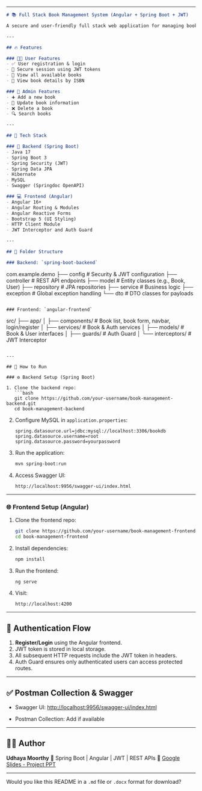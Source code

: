 

---

```markdown
# 📚 Full Stack Book Management System (Angular + Spring Boot + JWT)

A secure and user-friendly full stack web application for managing books, built with **Angular** for the frontend and **Spring Boot** for the backend. The system features **JWT-based authentication**, full **CRUD operations**, and interactive **Swagger API documentation**.

---

## 🔥 Features

### 🧑‍💻 User Features
- ✅ User registration & login
- 🔐 Secure session using JWT tokens
- 📖 View all available books
- 📘 View book details by ISBN

### 📘 Admin Features
- ➕ Add a new book
- 🔁 Update book information
- ❌ Delete a book
- 🔍 Search books

---

## 🧰 Tech Stack

### 🔧 Backend (Spring Boot)
- Java 17
- Spring Boot 3
- Spring Security (JWT)
- Spring Data JPA
- Hibernate
- MySQL
- Swagger (Springdoc OpenAPI)

### 💻 Frontend (Angular)
- Angular 16+
- Angular Routing & Modules
- Angular Reactive Forms
- Bootstrap 5 (UI Styling)
- HTTP Client Module
- JWT Interceptor and Auth Guard

---

## 🧱 Folder Structure

### Backend: `spring-boot-backend`
```

com.example.demo
├── config            # Security & JWT configuration
├── controller        # REST API endpoints
├── model             # Entity classes (e.g., Book, User)
├── repository        # JPA repositories
├── service           # Business logic
├── exception         # Global exception handling
└── dto               # DTO classes for payloads

```

### Frontend: `angular-frontend`
```

src/
├── app/
│   ├── components/          # Book list, book form, navbar, login/register
│   ├── services/            # Book & Auth services
│   ├── models/              # Book & User interfaces
│   ├── guards/              # Auth Guard
│   └── interceptors/        # JWT Interceptor

````

---

## 🚀 How to Run

### ⚙️ Backend Setup (Spring Boot)

1. Clone the backend repo:
   ```bash
   git clone https://github.com/your-username/book-management-backend.git
   cd book-management-backend
````

2. Configure MySQL in `application.properties`:

   ```properties
   spring.datasource.url=jdbc:mysql://localhost:3306/bookdb
   spring.datasource.username=root
   spring.datasource.password=yourpassword
   ```

3. Run the application:

   ```bash
   mvn spring-boot:run
   ```

4. Access Swagger UI:

   ```
   http://localhost:9956/swagger-ui/index.html
   ```

---

### 🌐 Frontend Setup (Angular)

1. Clone the frontend repo:

   ```bash
   git clone https://github.com/your-username/book-management-frontend.git
   cd book-management-frontend
   ```

2. Install dependencies:

   ```bash
   npm install
   ```

3. Run the frontend:

   ```bash
   ng serve
   ```

4. Visit:

   ```
   http://localhost:4200
   ```

---

## 🔐 Authentication Flow

1. **Register/Login** using the Angular frontend.
2. JWT token is stored in local storage.
3. All subsequent HTTP requests include the JWT token in headers.
4. Auth Guard ensures only authenticated users can access protected routes.


---

## ✅ Postman Collection & Swagger

* Swagger UI:
  [http://localhost:9956/swagger-ui/index.html](http://localhost:9956/swagger-ui/index.html)

* Postman Collection:
  Add if available

---

## 👨‍💻 Author

**Udhaya Moorthy**
💼 Spring Boot | Angular | JWT | REST APIs
📢 [Google Slides - Project PPT](https://docs.google.com/presentation/d/1VN3f1qFk0-0HZxgx_cwZ3Tvcz-QOLvEa/edit?usp=sharing&ouid=101941230146649101203&rtpof=true&sd=true)



---

Would you like this README in a `.md` file or `.docx` format for download?
```
